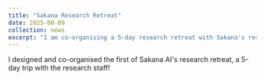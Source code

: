 ```yaml
---
title: "Sakana Research Retreat"
date: 2025-08-09
collection: news
excerpt: "I am co-organising a 5-day research retreat with Sakana's research staff!"
---
```


I designed and co-organised the first of Sakana AI's research retreat, a 5-day trip with the research staff!